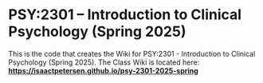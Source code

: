 # PSY:2301 – Introduction to Clinical Psychology (Spring 2025)

This is the code that creates the Wiki for PSY:2301 - Introduction to Clinical Psychology (Spring 2025).
The Class Wiki is located here: **https://isaactpetersen.github.io/psy-2301-2025-spring**

